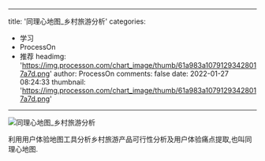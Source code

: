 
---
title: '同理心地图_乡村旅游分析'
categories: 
 - 学习
 - ProcessOn
 - 推荐
headimg: 'https://img.processon.com/chart_image/thumb/61a983a10791293428017a7d.png'
author: ProcessOn
comments: false
date: 2022-01-27 08:24:33
thumbnail: 'https://img.processon.com/chart_image/thumb/61a983a10791293428017a7d.png'
---

<div>   
<img class="thumb" alt="同理心地图_乡村旅游分析" src="https://img.processon.com/chart_image/thumb/61a983a10791293428017a7d.png" referrerpolicy="no-referrer">
<p>利用用户体验地图工具分析乡村旅游产品可行性分析及用户体验痛点提取,也叫同理心地图.</p>  
</div>
            